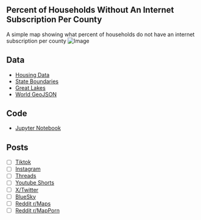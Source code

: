 ## Percent of Households Without An Internet Subscription Per County
A simple map showing what percent of households do not have an internet subscription per county
![Image](https://drive.google.com/uc?export=view&id=)

## Data
* [Housing Data](https://data.census.gov/table/ACSST5Y2023.S2801?q=internet&g=010XX00US$0500000)
* [State Boundaries](https://www.census.gov/geographies/mapping-files/time-series/geo/carto-boundary-file.html)
* [Great Lakes](https://usicecenter.gov/Products/GreatLakesData)
* [World GeoJSON](https://public.opendatasoft.com/explore/dataset/world-administrative-boundaries/export/?flg=en-us)

## Code
* [Jupyter Notebook](FormatData.ipynb)

## Posts
- [ ] [Tiktok]()
- [ ] [Instagram]()
- [ ] [Threads]()
- [ ] [Youtube Shorts]()
- [ ] [X/Twitter]()
- [ ] [BlueSky]()
- [ ] [Reddit r/Maps]()
- [ ] [Reddit r/MapPorn]()

